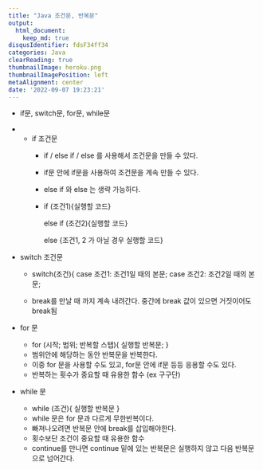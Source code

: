 ```yaml
---
title: "Java 조건문, 반복문"
output:
  html_document:
    keep_md: true
disqusIdentifier: fdsF34ff34
categories: Java
clearReading: true
thumbnailImage: heroku.png
thumbnailImagePosition: left
metaAlignment: center
date: '2022-09-07 19:23:21'
---
```


- if문, switch문, for문, while문
<!-- excerpt -->
- - if 조건문
    - if / else if / else 를 사용해서 조건문을 만들 수 있다.
    - if문 안에 if문을 사용하여 조건문을 계속 만들 수 있다.
    - else if 와 else 는 생략 가능하다.
    - if (조건1){실행할 코드}
        
        else if (조건2){실행할 코드}
        
        else {조건1, 2 가 아닐 경우 실행할 코드}
        
    
- switch 조건문
    - switch(조건){
            case 조건1:
        조건1일 때의 본문;
            case 조건2:
        조건2일 때의 본문;
    
    - break를 만날 때 까지 계속 내려간다. 중간에 break 값이 있으면 거짓이어도 break됨
    
- for 문
    - for (시작;  범위;  반복할 스탭){
               실행할 반복문;
        }
    - 범위안에 해당하는 동안 반복문을 반복한다.
    - 이중 for 문을 사용할 수도 있고, for문 안에 if문 등등 응용할 수도 있다.
    - 반복하는 횟수가 중요할 때 유용한 함수 (ex 구구단)

- while 문
    - while (조건){
          실행할 반복문
      }
    - while 문은 for 문과 다르게 무한반복이다.
    - 빠져나오려면 반복문 안에 break를 삽입해야한다.
    - 횟수보단 조건이 중요할 때 유용한 함수
    - continue를 만나면 continue 밑에 있는 반복문은 실행하지 않고 다음 반복문으로 넘어간다.